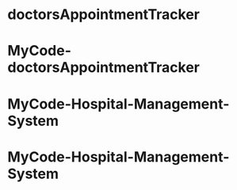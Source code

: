 # doctorsAppointmentTracker
# MyCode-doctorsAppointmentTracker
# MyCode-Hospital-Management-System
# MyCode-Hospital-Management-System
